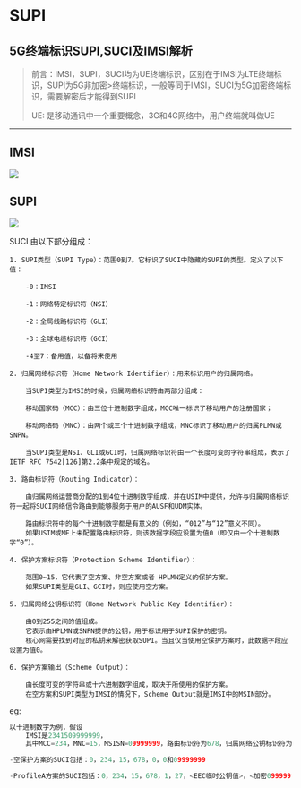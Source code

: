# SUPI



## 5G终端标识SUPI,SUCI及IMSI解析

> 前言：IMSI，SUPI，SUCI均为UE终端标识，区别在于IMSI为LTE终端标识，SUPI为5G非加密>终端标识，一般等同于IMSI，SUCI为5G加密终端标识，需要解密后才能得到SUPI
>
> UE: 是移动通讯中一个重要概念，3G和4G网络中，用户终端就叫做UE

***

## IMSI

<img src="https://cokeice-pic.oss-cn-wulanchabu.aliyuncs.com/IMSI-struct.png"  />

## SUPI

<img src="https://cokeice-pic.oss-cn-wulanchabu.aliyuncs.com/SUPI-struct.png"  />

SUCI 由以下部分组成：

```shell
1. SUPI类型（SUPI Type）：范围0到7。它标识了SUCI中隐藏的SUPI的类型。定义了以下值：

    -0：IMSI

    -1：网络特定标识符（NSI）

    -2：全局线路标识符（GLI）

    -3：全球电缆标识符（GCI）

    -4至7：备用值，以备将来使用
    
2. 归属网络标识符（Home Network Identifier）：用来标识用户的归属网络。

    当SUPI类型为IMSI的时候，归属网络标识符由两部分组成：

    移动国家码（MCC）：由三位十进制数字组成，MCC唯一标识了移动用户的注册国家；

    移动网络码（MNC）：由两个或三个十进制数字组成，MNC标识了移动用户的归属PLMN或SNPN。

    当SUPI类型是NSI、GLI或GCI时，归属网络标识符由一个长度可变的字符串组成，表示了IETF RFC 7542[126]第2.2条中规定的域名。

3. 路由标识符（Routing Indicator）：
    
    由归属网络运营商分配的1到4位十进制数字组成，并在USIM中提供，允许与归属网络标识符一起将SUCI网络信令路由到能够服务于用户的AUSF和UDM实体。
    
    路由标识符中的每个十进制数字都是有意义的（例如，“012”与“12”意义不同）。
    如果USIM或ME上未配置路由标识符，则该数据字段应设置为值0（即仅由一个十进制数字“0”）。
    
4. 保护方案标识符（Protection Scheme Identifier）：
    
    范围0~15，它代表了空方案、非空方案或者 HPLMN定义的保护方案。
    如果SUPI类型是GLI、GCI时，则应使用空方案。
    
5. 归属网络公钥标识符（Home Network Public Key Identifier）：

    由0到255之间的值组成。
    它表示由HPLMN或SNPN提供的公钥，用于标识用于SUPI保护的密钥。
    核心网需要找到对应的私钥来解密获取SUPI。当且仅当使用空保护方案时，此数据字段应设置为值0。
    
6. 保护方案输出（Scheme Output）：

    由长度可变的字符串或十六进制数字组成，取决于所使用的保护方案。
    在空方案和SUPI类型为IMSI的情况下，Scheme Output就是IMSI中的MSIN部分。
```

eg:
```c
以十进制数字为例，假设
    IMSI是2341509999999，
    其中MCC=234，MNC=15，MSISN=09999999，路由标识符为678，归属网络公钥标识符为27：

-空保护方案的SUCI包括：0，234，15，678，0，0和09999999

-ProfileA方案的SUCI包括：0，234，15，678，1，27，<EEC临时公钥值>，<加密09999999>和<MAC标记值>。
```